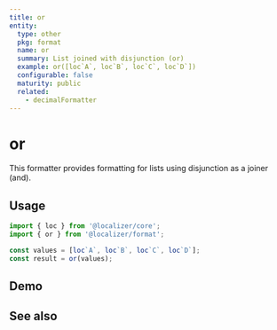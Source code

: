 ```yaml
---
title: or
entity:
  type: other
  pkg: format
  name: or
  summary: List joined with disjunction (or)
  example: or([loc`A`, loc`B`, loc`C`, loc`D`])
  configurable: false
  maturity: public
  related:
    - decimalFormatter
---
```


# or <Package name="format"/>

This formatter provides formatting for lists using disjunction as a joiner (and).

## Usage

```typescript twoslash
import { loc } from '@localizer/core';
import { or } from '@localizer/format';

const values = [loc`A`, loc`B`, loc`C`, loc`D`];
const result = or(values);
```

## Demo

<script setup>
  import { ref } from 'vue';
  import { NForm, NFormItem } from 'naive-ui/es/form';
  import { NInputNumber } from 'naive-ui/es/input-number';
  import { loc } from '@localizer/core';

  const value = [loc`A`, loc`B`, loc`C`, loc`D`];
</script>

<EntityDemo :args="[value]">
</EntityDemo>

## See also

<Entities />
